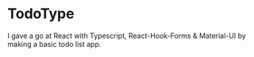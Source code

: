 # TodoType

I gave a go at React with Typescript, React-Hook-Forms & Material-UI by making a basic todo list app. 
